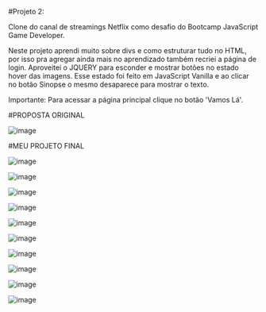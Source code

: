 #Projeto 2:

Clone do canal de streamings Netflix como desafio do Bootcamp JavaScript Game Developer.

Neste projeto aprendi muito sobre divs e como estruturar tudo no HTML, por isso pra agregar ainda mais no aprendizado também recriei a página de login.
Aproveitei o JQUERY para esconder e mostrar botões no estado hover das imagens. 
Esse estado foi feito em JavaScript Vanilla e ao clicar no botão Sinopse o mesmo desaparece para mostrar o texto.

Importante: Para acessar a página principal clique no botão 'Vamos Lá'.

#PROPOSTA ORIGINAL

![image](https://user-images.githubusercontent.com/80006401/119549317-795aa280-bd6d-11eb-8914-f9ef902b6a46.png)

#MEU PROJETO FINAL

![image](https://user-images.githubusercontent.com/80006401/119549744-ecfcaf80-bd6d-11eb-9f4c-40dd80a021b4.png)

![image](https://user-images.githubusercontent.com/80006401/119549779-f84fdb00-bd6d-11eb-855d-e697f105cbfb.png)

![image](https://user-images.githubusercontent.com/80006401/119549810-ff76e900-bd6d-11eb-89eb-e4085075b2ba.png)

![image](https://user-images.githubusercontent.com/80006401/119549833-07368d80-bd6e-11eb-927f-777fbc397cf8.png)

![image](https://user-images.githubusercontent.com/80006401/119549860-0f8ec880-bd6e-11eb-8324-caa0b4d81517.png)

![image](https://user-images.githubusercontent.com/80006401/119549923-203f3e80-bd6e-11eb-9244-f16daeb6514d.png)

![image](https://user-images.githubusercontent.com/80006401/119549439-98593480-bd6d-11eb-8e68-8dcf72a4b932.png)

![image](https://user-images.githubusercontent.com/80006401/119549474-a3ac6000-bd6d-11eb-882b-a3babfea23e4.png)

![image](https://user-images.githubusercontent.com/80006401/119549534-b161e580-bd6d-11eb-8e6a-f51cec054305.png)

![image](https://user-images.githubusercontent.com/80006401/119549577-bb83e400-bd6d-11eb-8524-4012fba0f4d8.png)
